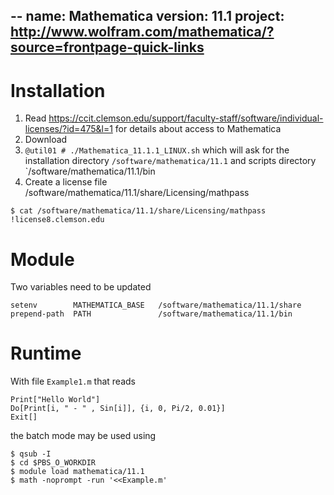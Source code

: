 --
name: Mathematica
version: 11.1
project: http://www.wolfram.com/mathematica/?source=frontpage-quick-links
--


# Installation

1. Read <https://ccit.clemson.edu/support/faculty-staff/software/individual-licenses/?id=475&l=1>
for details about access to Mathematica
2. Download 
3. `@util01 # ./Mathematica_11.1.1_LINUX.sh` which will ask for the installation directory `/software/mathematica/11.1` and scripts directory `/software/mathematica/11.1/bin
4. Create a license file /software/mathematica/11.1/share/Licensing/mathpass

```
$ cat /software/mathematica/11.1/share/Licensing/mathpass 
!license8.clemson.edu
```

# Module 

Two variables need to be updated 

```
setenv        MATHEMATICA_BASE   /software/mathematica/11.1/share
prepend-path  PATH               /software/mathematica/11.1/bin
```

# Runtime 

With file `Example1.m` that reads

```
Print["Hello World"]
Do[Print[i, " - " , Sin[i]], {i, 0, Pi/2, 0.01}]
Exit[]
```

the batch mode may be used using

```
$ qsub -I
$ cd $PBS_O_WORKDIR
$ module load mathematica/11.1
$ math -noprompt -run '<<Example.m'
```

